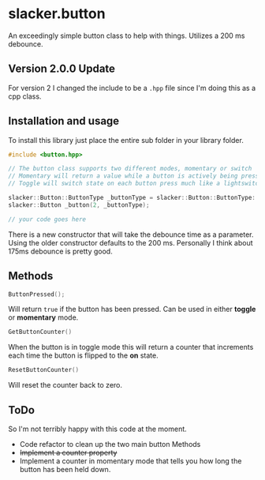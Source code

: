 # slacker.button

An exceedingly simple button class to help with things.  Utilizes a 200 ms debounce.

## Version 2.0.0 Update

For version 2 I changed the include to be a `.hpp` file since I'm doing this as a cpp class.

## Installation and usage

To install this library just place the entire sub folder in your library folder.

```cpp
#include <button.hpp>

// The button class supports two different modes, momentary or switch
// Momentary will return a value while a button is actively being pressed
// Toggle will switch state on each button press much like a lightswitch

slacker::Button::ButtonType _buttonType = slacker::Button::ButtonType::Momentary;
slacker::Button _button(2, _buttonType);

// your code goes here
```

There is a new constructor that will take the debounce time as a parameter.  Using the older constructor defaults to the 200 ms.  Personally I think about 175ms debounce is pretty good.

## Methods

```cpp
ButtonPressed();
```

Will return `true` if the button has been pressed.  Can be used in either __toggle__ or __momentary__ mode.


```cpp
GetButtonCounter()
```

When the button is in toggle mode this will return a counter that increments each time the button is flipped to the __on__ state.

```cpp
ResetButtonCounter()
```

Will reset the counter back to zero.

## ToDo

So I'm not terribly happy with this code at the moment.

* Code refactor to clean up the two main button Methods
* ~~Implement a counter property~~
* Implement a counter in momentary mode that tells you how long the button has been held down.
